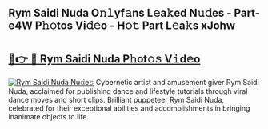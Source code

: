 ## Rym Saidi Nuda O𝚗𝚕yf𝚊ns L𝚎a𝚔ed N𝚞𝚍es - Part-e4W P𝚑𝚘tos Vi𝚍𝚎o - H𝚘𝚝 Part L𝚎a𝚔s xJohw

# <h2><a href="http://kfehzt5.oniu.top/?m=Rym+Saidi+Nuda">🔗👉 🔴 Rym Saidi Nuda P𝚑ot𝚘𝚜 V𝚒d𝚎o</a></h2>

[![Rym Saidi Nuda Nu𝚍e𝚜](https://i.imgur.com/0qMVB7G.gif)](http://kfehzt5.oniu.top/?m=Rym+Saidi+Nuda)
Cybernetic artist and amusement giver Rym Saidi Nuda, acclaimed for publishing dance and lifestyle tutorials through viral dance moves and short clips. Brilliant puppeteer Rym Saidi Nuda, celebrated for their exceptional abilities and accomplishments in bringing inanimate objects to life.  
